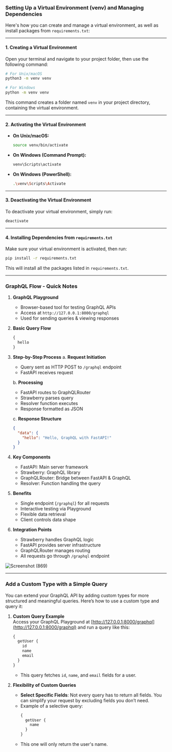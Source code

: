 ### Setting Up a Virtual Environment (venv) and Managing Dependencies

Here's how you can create and manage a virtual environment, as well as install packages from `requirements.txt`:

---

#### 1. **Creating a Virtual Environment**
Open your terminal and navigate to your project folder, then use the following command:
```bash
# For Unix/macOS
python3 -m venv venv

# For Windows
python -m venv venv
```
This command creates a folder named `venv` in your project directory, containing the virtual environment.

---

#### 2. **Activating the Virtual Environment**
- **On Unix/macOS:**
  ```bash
  source venv/bin/activate
  ```
- **On Windows (Command Prompt):**
  ```bash
  venv\Scripts\activate
  ```
- **On Windows (PowerShell):**
  ```bash
  .\venv\Scripts\Activate
  ```

---

#### 3. **Deactivating the Virtual Environment**
To deactivate your virtual environment, simply run:
```bash
deactivate
```

---

#### 4. **Installing Dependencies from `requirements.txt`**
Make sure your virtual environment is activated, then run:
```bash
pip install -r requirements.txt
```

This will install all the packages listed in `requirements.txt`.

---

### GraphQL Flow - Quick Notes

1. **GraphQL Playground**
   - Browser-based tool for testing GraphQL APIs
   - Access at `http://127.0.0.1:8000/graphql`
   - Used for sending queries & viewing responses

2. **Basic Query Flow**
   ```graphql
   {
     hello
   }
   ```

3. **Step-by-Step Process**
   a. **Request Initiation**
   - Query sent as HTTP POST to `/graphql` endpoint
   - FastAPI receives request

   b. **Processing**
   - FastAPI routes to GraphQLRouter
   - Strawberry parses query
   - Resolver function executes
   - Response formatted as JSON

   c. **Response Structure**
   ```json
   {
     "data": {
       "hello": "Hello, GraphQL with FastAPI!"
     }
   }
   ```

4. **Key Components**
   - FastAPI: Main server framework
   - Strawberry: GraphQL library
   - GraphQLRouter: Bridge between FastAPI & GraphQL
   - Resolver: Function handling the query

5. **Benefits**
   - Single endpoint (`/graphql`) for all requests
   - Interactive testing via Playground
   - Flexible data retrieval
   - Client controls data shape

6. **Integration Points**
   - Strawberry handles GraphQL logic
   - FastAPI provides server infrastructure
   - GraphQLRouter manages routing
   - All requests go through `/graphql` endpoint

![Screenshot (869)](https://github.com/user-attachments/assets/922b4eb9-7f50-433a-bf59-4b2c6172a8f6)

---

### **Add a Custom Type with a Simple Query**

You can extend your GraphQL API by adding custom types for more structured and meaningful queries. Here’s how to use a custom type and query it:

1. **Custom Query Example**  
   Access your GraphQL Playground at [http://127.0.0.1:8000/graphql](http://127.0.0.1:8000/graphql) and run a query like this:
   ```graphql
   {
     getUser {
       id
       name
       email
     }
   }
   ```
   - This query fetches `id`, `name`, and `email` fields for a user.

2. **Flexibility of Custom Queries**  
   - **Select Specific Fields**: Not every query has to return all fields. You can simplify your request by excluding fields you don’t need.
   - Example of a selective query:
     ```graphql
     {
       getUser {
         name
       }
     }
     ```
   - This one will only return the user's name.